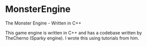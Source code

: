 # MonsterEngine
The Monster Engine - Written in C++

This game engine is written in C++ and has a codebase written by TheCherno (Sparky engine). I wrote this using tutorials from him.
